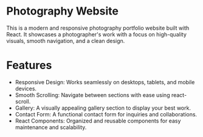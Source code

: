 # Photography Website
This is a modern and responsive photography portfolio website built with React. It showcases a photographer's work with a focus on high-quality visuals, smooth navigation, and a clean design.

# Features
- Responsive Design: Works seamlessly on desktops, tablets, and mobile devices.
- Smooth Scrolling: Navigate between sections with ease using react-scroll.
- Gallery: A visually appealing gallery section to display your best work.
- Contact Form: A functional contact form for inquiries and collaborations.
- React Components: Organized and reusable components for easy maintenance and scalability.
